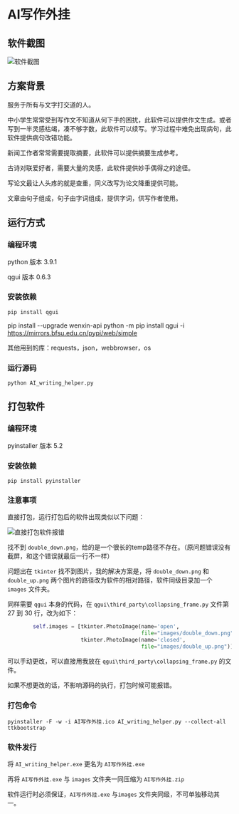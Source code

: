 # AI写作外挂

## 软件截图

![软件截图](images_doc/软件截图.png)

## 方案背景

服务于所有与文字打交道的人。

中小学生常常受到写作文不知道从何下手的困扰，此软件可以提供作文生成。或者写到一半灵感枯竭，凑不够字数，此软件可以续写。学习过程中难免出现病句，此软件提供病句改错功能。

新闻工作者常常需要提取摘要，此软件可以提供摘要生成参考。

古诗对联爱好者，需要大量的灵感，此软件提供妙手偶得之的途径。

写论文最让人头疼的就是查重，同义改写为论文降重提供可能。

文章由句子组成，句子由字词组成，提供字词，供写作者使用。

## 运行方式

### 编程环境

python 版本 3.9.1	

qgui 版本 0.6.3

### 安装依赖

```
pip install qgui
```

pip install --upgrade wenxin-api
python -m pip install qgui -i https://mirrors.bfsu.edu.cn/pypi/web/simple

其他用到的库：requests，json，webbrowser，os

### 运行源码

```
python AI_writing_helper.py
```

## 打包软件

### 编程环境

pyinstaller 版本 5.2

### 安装依赖

```
pip install pyinstaller
```

### 注意事项

直接打包，运行打包后的软件出现类似以下问题：

![直接打包软件报错](images_doc/直接打包软件报错.png)

找不到 `double_down.png`，给的是一个很长的temp路径不存在。（原问题错误没有截屏，和这个错误就最后一行不一样）

问题出在 `tkinter` 找不到图片，我的解决方案是，将 `double_down.png` 和 `double_up.png` 两个图片的路径改为软件的相对路径，软件同级目录加一个 `images` 文件夹。

同样需要 `qgui` 本身的代码，在 `qgui\third_party\collapsing_frame.py` 文件第 27 到 30 行，改为如下：

```python
        self.images = [tkinter.PhotoImage(name='open',
                                          file="images/double_down.png"),
                       tkinter.PhotoImage(name='closed',
                                          file="images/double_up.png")]
```

可以手动更改，可以直接用我放在 `qgui\third_party\collapsing_frame.py` 的文件。

如果不想更改的话，不影响源码的执行，打包时候可能报错。

### 打包命令

```
pyinstaller -F -w -i AI写作外挂.ico AI_writing_helper.py --collect-all ttkbootstrap
```

### 软件发行

将 `AI_writing_helper.exe` 更名为 `AI写作外挂.exe`

再将 `AI写作外挂.exe` 与 `images` 文件夹一同压缩为 `AI写作外挂.zip`

软件运行时必须保证，`AI写作外挂.exe` 与`images` 文件夹同级，不可单独移动其一。